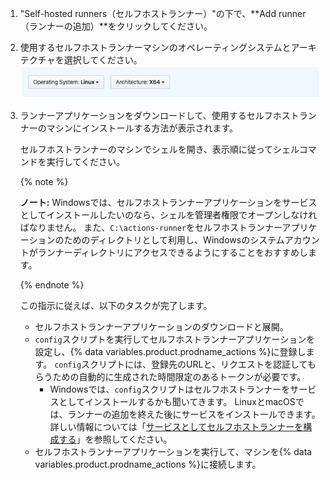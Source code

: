 1. "Self-hosted runners（セルフホストランナー）"の下で、**Add runner（ランナーの追加）**をクリックしてください。

1. 使用するセルフホストランナーマシンのオペレーティングシステムとアーキテクチャを選択してください。 ![セルフホストランナーのオペレーティングシステムの選択](/assets/images/help/settings/actions-runner-architecture-os.png)


1. ランナーアプリケーションをダウンロードして、使用するセルフホストランナーのマシンにインストールする方法が表示されます。

   セルフホストランナーのマシンでシェルを開き、表示順に従ってシェルコマンドを実行してください。

   {% note %}

   **ノート:** Windowsでは、セルフホストランナーアプリケーションをサービスとしてインストールしたいのなら、シェルを管理者権限でオープンしなければなりません。 また、`C:\actions-runner`をセルフホストランナーアプリケーションのためのディレクトリとして利用し、Windowsのシステムアカウントがランナーディレクトリにアクセスできるようにすることをおすすめします。

   {% endnote %}

   この指示に従えば、以下のタスクが完了します。
   - セルフホストランナーアプリケーションのダウンロードと展開。
   - `config`スクリプトを実行してセルフホストランナーアプリケーションを設定し、{% data variables.product.prodname_actions %}に登録します。 `config`スクリプトには、登録先のURLと、リクエストを認証してもらうための自動的に生成された時間限定のあるトークンが必要です。
     - Windowsでは、`config`スクリプトはセルフホストランナーをサービスとしてインストールするかも聞いてきます。 LinuxとmacOSでは、ランナーの追加を終えた後にサービスをインストールできます。 詳しい情報については「[サービスとしてセルフホストランナーを構成する](/actions/automating-your-workflow-with-github-actions/configuring-the-self-hosted-runner-application-as-a-service)」を参照してください。
   - セルフホストランナーアプリケーションを実行して、マシンを{% data variables.product.prodname_actions %}に接続します。
